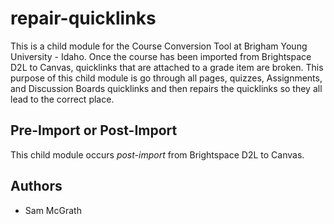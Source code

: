 # repair-quicklinks

This is a child module for the Course Conversion Tool at Brigham Young University - Idaho. Once
the course has been imported from Brightspace D2L to Canvas, quicklinks that are attached to a
grade item are broken. This purpose of this child module is go through all pages, quizzes, Assignments,
and Discussion Boards quicklinks and then repairs the quicklinks so they all lead to the correct
place.

## Pre-Import or Post-Import
This child module occurs *post-import* from Brightspace D2L to Canvas.

## Authors
* Sam McGrath
